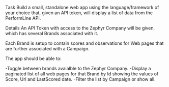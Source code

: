 
Task
Build a small, standalone web app using the language/framework of your choice that, given an API token, will display a list of data from the PerformLine API.

Details
An API Token with access to the Zephyr Company will be given, which has several Brands associated with it.

Each Brand is setup to contain scores and observations for Web pages that are further associated with a Campaign.

The app should be able to:

-Toggle between brands avaialble to the Zephyr Company.
-Display a paginated list of all web pages for that Brand by Id showing the values of Score, Url and LastScored date.
-Filter the list by Campaign or show all.
